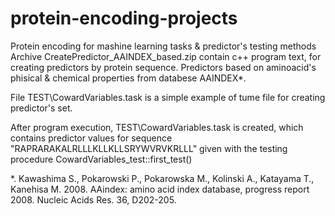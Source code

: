 # protein-encoding-projects
Protein encoding for mashine learning tasks &amp; predictor's testing methods
Archive CreatePredictor_AAINDEX_based.zip contain c++ program text, for creating predictors by protein sequence.
Predictors based on aminoacid's phisical & chemical properties from databese AAINDEX*.

File TEST\CowardVariables.task is a simple example of tume file for creating predictor's set. 

Аfter program execution, TEST\CowardVariables.task is created, which contains predictor values ​​for sequence "RAPRARAKALRLLLKLLKLLSRYWVRVKRLLL"
given with the testing procedure CowardVariables_test::first_test()



*. Kawashima S., Pokarowski P., Pokarowska M., Kolinski A., Katayama T., Kanehisa M. 2008. AAindex: amino acid index database, progress report 2008. Nucleic Acids Res. 36, D202-205. 
